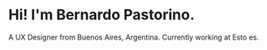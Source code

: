 # Hi! I'm Bernardo Pastorino.
A UX Designer from Buenos Aires, Argentina. Currently working at Esto es. 
